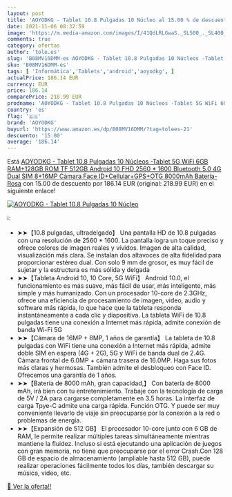 ```yaml
---
layout: post
title: 'AOYODKG - Tablet 10.8 Pulgadas 10 Núcleo al 15.00 % de descuento'
date: 2021-11-06 08:32:59
image: 'https://m.media-amazon.com/images/I/41QdLRLGwaS._SL500_._SL400_.jpg'
comments: true
category: ofertas
author: 'tole.es'
slug: 'B08MV16DMM-es AOYODKG - Tablet 10.8 Pulgadas 10 Núcleos -Tablet 5G WiFi...'
sku: 'B08MV16DMM-es'
tags: [ 'Informática','Tablets','android','aoyodkg', ]
actualPrice: 186.14 EUR
currency: EUR
price: 186.14
comparePrice: 218.99 EUR
prodname: 'AOYODKG - Tablet 10.8 Pulgadas 10 Núcleos -Tablet 5G WiFi 6GB RAM+128GB ROM  TF 512GB  Android 10 FHD 2560 * 1600  Bluetooth 5.0  4G Dual SIM  8+16MP Cámara  Face ID+Cellular+GPS+OTG  8000mAh Batería-Rosa'
country: 'es'
flag: '🇪🇸'
brand: 'AOYODKG'
buyurl: 'https://www.amazon.es/dp/B08MV16DMM/?tag=tolees-21'
descuento: '15.00'
average: '186.14'
---
```


Está [AOYODKG - Tablet 10.8 Pulgadas 10 Núcleos -Tablet 5G WiFi 6GB RAM+128GB ROM  TF 512GB  Android 10 FHD 2560 * 1600  Bluetooth 5.0  4G Dual SIM  8+16MP Cámara  Face ID+Cellular+GPS+OTG  8000mAh Batería-Rosa](https://www.amazon.es/dp/B08MV16DMM/?tag=tolees-21) con 15.00 de descuento por 186.14 EUR (original: 218.99 EUR) en el siguiente enlace!

[![AOYODKG - Tablet 10.8 Pulgadas 10 Núcleo](https://m.media-amazon.com/images/I/41QdLRLGwaS._SL500_._SL400_.jpg)](https://www.amazon.es/dp/B08MV16DMM/?tag=tolees-21)

ℹ️:

- ➤➤【10.8 pulgadas, ultradelgado】 Una pantalla HD de 10.8 pulgadas con una resolución de 2560 * 1600. La pantalla logra un toque preciso y ofrece colores de imagen reales y vívidos. Imagen de alta calidad, visualización más clara. Se instalan dos altavoces de alta fidelidad para proporcionar estéreo dual. Con solo 9 mm de grosor, es muy fácil de sujetar y la estructura es más sólida y delgada
- ➤➤【Tableta Android 10, 10 Core, 5G WiFi】 Android 10.0, el funcionamiento es más suave, más fácil de usar, más inteligente, más simple y más humanizado. Con un procesador 10-core de 2.3GHz, ofrece una eficiencia de procesamiento de imagen, video, audio y software más rápida, lo que hace que la tableta responda instantáneamente a cada clic y diapositiva. La tableta WiFi de 10.8 pulgadas tiene una conexión a Internet más rápida, admite conexión de banda Wi-Fi 5G
- ➤➤【Cámara de 16MP + 8MP, 1 años de garantía】 La tableta de 10.8 pulgadas con WiFi tiene una conexión a Internet más rápida, admite doble SIM en espera (4G + 2G), 5G y WiFi de banda dual de 2.4G. Cámara frontal de 6.0MP + cámara trasera de 16.0MP. Haga sus fotos más claras y hermosas. También admite el desbloqueo con Face ID. Ofrecemos una garantía de 1 años.
- ➤➤【Batería de 8000 mAh, gran capacidad,】 Con batería de 8000 mAh, irá bien con tu entretenimiento. Trabaje con la tecnología de carga de 5V / 2A para cargarse completamente en 3.5 horas. La interfaz de carga Tpye-C admite una carga rápida. Función OTG. Y puede ser muy conveniente llevarlo de viaje sin preocuparse por la conexión a la red o problemas de energía.
- ➤➤【Expansión de 512 GB】 El procesador 10-core junto con 6 GB de RAM, le permite realizar múltiples tareas simultáneamente mientras mantiene la fluidez. Incluso si está ejecutando una aplicación de juegos con gran memoria, no tiene que preocuparse por el error Crash.Con 128 GB de espacio de almacenamiento (ampliable hasta 512 GB), puede realizar operaciones fácilmente todos los días, también descargar su música, video, etc.

[🛒 Ver la oferta!!](https://www.amazon.es/dp/B08MV16DMM/?tag=tolees-21)
